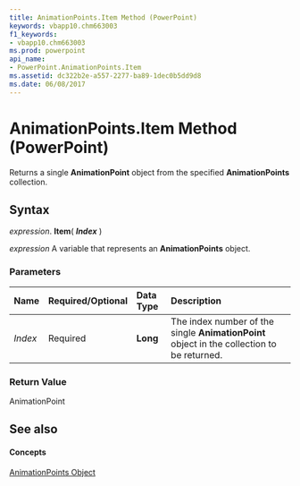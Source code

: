 ```yaml
---
title: AnimationPoints.Item Method (PowerPoint)
keywords: vbapp10.chm663003
f1_keywords:
- vbapp10.chm663003
ms.prod: powerpoint
api_name:
- PowerPoint.AnimationPoints.Item
ms.assetid: dc322b2e-a557-2277-ba89-1dec0b5dd9d8
ms.date: 06/08/2017
---
```



# AnimationPoints.Item Method (PowerPoint)

Returns a single  **AnimationPoint** object from the specified **AnimationPoints** collection.


## Syntax

 _expression_. **Item**( **_Index_** )

 _expression_ A variable that represents an **AnimationPoints** object.


### Parameters



|**Name**|**Required/Optional**|**Data Type**|**Description**|
|:-----|:-----|:-----|:-----|
| _Index_|Required|**Long**|The index number of the single  **AnimationPoint** object in the collection to be returned.|

### Return Value

AnimationPoint


## See also


#### Concepts


[AnimationPoints Object](PowerPoint.AnimationPoints.md)

